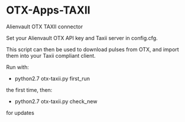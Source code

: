 # OTX-Apps-TAXII
Alienvault OTX TAXII connector

Set your Alienvault OTX API key and Taxii server in config.cfg.

This script can then be used to download pulses from OTX, and import them into your Taxii compliant client.

Run with:

- python2.7 otx-taxii.py first_run

the first time, then:

- python2.7 otx-taxii.py check_new

for updates